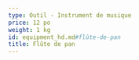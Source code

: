 ```yaml
---
type: Outil - Instrument de musique
price: 12 po
weight: 1 kg
id: equipment_hd.md#flûte-de-pan
title: Flûte de pan
---
```


